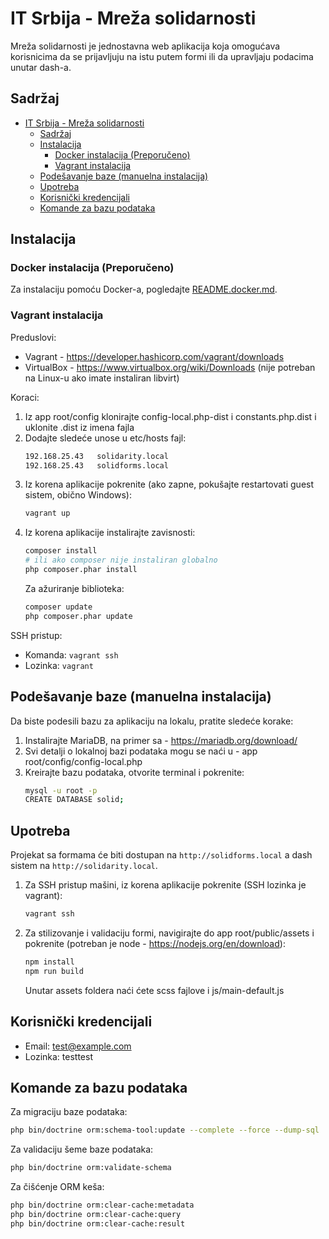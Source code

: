 # IT Srbija - Mreža solidarnosti

Mreža solidarnosti je jednostavna web aplikacija koja omogućava korisnicima da se prijavljuju na istu putem formi ili da upravljaju podacima unutar dash-a.

## Sadržaj
- [IT Srbija - Mreža solidarnosti](#it-srbija---mreža-solidarnosti)
  - [Sadržaj](#sadržaj)
  - [Instalacija](#instalacija)
    - [Docker instalacija (Preporučeno)](#docker-instalacija-preporučeno)
    - [Vagrant instalacija](#vagrant-instalacija)
  - [Podešavanje baze (manuelna instalacija)](#podešavanje-baze-manuelna-instalacija)
  - [Upotreba](#upotreba)
  - [Korisnički kredencijali](#korisnički-kredencijali)
  - [Komande za bazu podataka](#komande-za-bazu-podataka)

## Instalacija

### Docker instalacija (Preporučeno)

Za instalaciju pomoću Docker-a, pogledajte [README.docker.md](README.docker.md).

### Vagrant instalacija

Preduslovi:
- Vagrant - https://developer.hashicorp.com/vagrant/downloads
- VirtualBox - https://www.virtualbox.org/wiki/Downloads (nije potreban na Linux-u ako imate instaliran libvirt)

Koraci:
1. Iz app root/config klonirajte config-local.php-dist i constants.php.dist i uklonite .dist iz imena fajla
2. Dodajte sledeće unose u etc/hosts fajl:
    ```bash
    192.168.25.43	solidarity.local
    192.168.25.43	solidforms.local
    ```
3. Iz korena aplikacije pokrenite (ako zapne, pokušajte restartovati guest sistem, obično Windows):
    ```bash
    vagrant up
    ```
4. Iz korena aplikacije instalirajte zavisnosti:
    ```bash
    composer install
    # ili ako composer nije instaliran globalno
    php composer.phar install
    ```
   Za ažuriranje biblioteka:
    ```bash
    composer update
    php composer.phar update
    ```

SSH pristup:
- Komanda: `vagrant ssh`
- Lozinka: `vagrant`

## Podešavanje baze (manuelna instalacija)

Da biste podesili bazu za aplikaciju na lokalu, pratite sledeće korake:

1. Instalirajte MariaDB, na primer sa - https://mariadb.org/download/
2. Svi detalji o lokalnoj bazi podataka mogu se naći u - app root/config/config-local.php
3. Kreirajte bazu podataka, otvorite terminal i pokrenite:
    ```bash
    mysql -u root -p
    CREATE DATABASE solid;
    ```

## Upotreba

Projekat sa formama će biti dostupan na `http://solidforms.local` a dash sistem na `http://solidarity.local`.

1. Za SSH pristup mašini, iz korena aplikacije pokrenite (SSH lozinka je vagrant):
    ```bash
    vagrant ssh
    ```
2. Za stilizovanje i validaciju formi, navigirajte do app root/public/assets i pokrenite (potreban je node - https://nodejs.org/en/download):
    ```bash
    npm install
    npm run build
    ```
   Unutar assets foldera naći ćete scss fajlove i js/main-default.js

## Korisnički kredencijali

- Email: test@example.com
- Lozinka: testtest

## Komande za bazu podataka

Za migraciju baze podataka:
```bash
php bin/doctrine orm:schema-tool:update --complete --force --dump-sql
```

Za validaciju šeme baze podataka:
```bash
php bin/doctrine orm:validate-schema
```

Za čišćenje ORM keša:
```bash
php bin/doctrine orm:clear-cache:metadata
php bin/doctrine orm:clear-cache:query
php bin/doctrine orm:clear-cache:result
